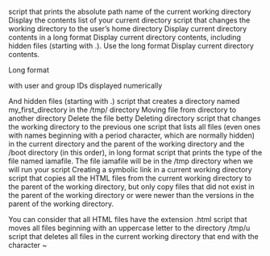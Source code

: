 script that prints the absolute path name of the current working directory
Display the contents list of your current directory
script that changes the working directory to the user’s home directory
Display current directory contents in a long format
Display current directory contents, including hidden files (starting with .). Use the long format
Display current directory contents.



Long format

with user and group IDs displayed numerically

And hidden files (starting with .)
script that creates a directory named my_first_directory in the /tmp/ directory
Moving file from directory to another directory
Delete the file betty
Deleting directory
script that changes the working directory to the previous one
script that lists all files (even ones with names beginning with a period character, which are normally hidden) in the current directory and the parent of the working directory and the /boot directory (in this order), in long format
script that prints the type of the file named iamafile. The file iamafile will be in the /tmp directory when we will run your script
Creating a symbolic link in a current working directory
script that copies all the HTML files from the current working directory to the parent of the working directory, but only copy files that did not exist in the parent of the working directory or were newer than the versions in the parent of the working directory.



You can consider that all HTML files have the extension .html
script that moves all files beginning with an uppercase letter to the directory /tmp/u
script that deletes all files in the current working directory that end with the character ~
